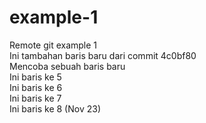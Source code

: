 # example-1 </br>
Remote git example 1 </br>
Ini tambahan baris baru dari commit 4c0bf80 </br>
Mencoba sebuah baris baru </br>
Ini baris ke 5 </br>
Ini baris ke 6 </br>
Ini baris ke 7 </br>
Ini baris ke 8 (Nov 23) </br>
